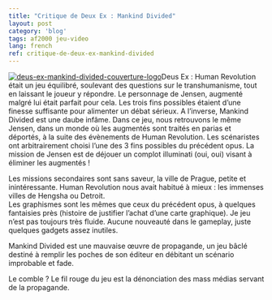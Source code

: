 ```yaml
---
title: "Critique de Deux Ex : Mankind Divided"
layout: post
category: 'blog'
tags: af2000 jeu-video
lang: french
ref: critique-de-deux-ex-mankind-divided
---
```


[![deus-ex-mankind-divided-couverture-logo](http://blog.enzosandre.fr/wp-content/uploads/2016/09/Deus-Ex-Mankind-Divided-Couverture-Logo.jpg)](http://blog.enzosandre.fr/wp-content/uploads/2016/09/Deus-Ex-Mankind-Divided-Couverture-Logo.jpg)Deus Ex : Human Revolution était un jeu équilibré, soulevant des questions sur le transhumanisme, tout en laissant le joueur y répondre. Le personnage de Jensen, augmenté malgré lui était parfait pour cela. Les trois fins possibles étaient d’une finesse suffisante pour alimenter un débat sérieux. A l’inverse, Mankind Divided est une daube infâme. Dans ce jeu, nous retrouvons le même Jensen, dans un monde où les augmentés sont traités en parias et déportés, à la suite des évènements de Human Revolution. Les scénaristes ont arbitrairement choisi l’une des 3 fins possibles du précédent opus. La mission de Jensen est de déjouer un complot illuminati (oui, oui) visant à éliminer les augmentés !

Les missions secondaires sont sans saveur, la ville de Prague, petite et inintéressante. Human Revolution nous avait habitué à mieux : les immenses villes de Hengsha ou Detroit.  
Les graphismes sont les mêmes que ceux du précédent opus, à quelques fantaisies près (histoire de justifier l’achat d’une carte graphique). Je jeu n’est pas toujours très fluide. Aucune nouveauté dans le gameplay, juste quelques gadgets assez inutiles.

Mankind Divided est une mauvaise œuvre de propagande, un jeu bâclé destiné à remplir les poches de son éditeur en débitant un scénario improbable et fade.

Le comble ? Le fil rouge du jeu est la dénonciation des mass médias servant de la propagande.
